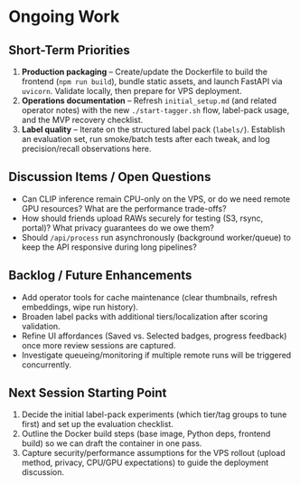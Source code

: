 # Ongoing Work

## Short-Term Priorities

1. **Production packaging** – Create/update the Dockerfile to build the frontend (`npm run build`), bundle static assets, and launch FastAPI via `uvicorn`. Validate locally, then prepare for VPS deployment.
2. **Operations documentation** – Refresh `initial_setup.md` (and related operator notes) with the new `./start-tagger.sh` flow, label-pack usage, and the MVP recovery checklist.
3. **Label quality** – Iterate on the structured label pack (`labels/`). Establish an evaluation set, run smoke/batch tests after each tweak, and log precision/recall observations here.

## Discussion Items / Open Questions

- Can CLIP inference remain CPU-only on the VPS, or do we need remote GPU resources? What are the performance trade-offs?
- How should friends upload RAWs securely for testing (S3, rsync, portal)? What privacy guarantees do we owe them?
- Should `/api/process` run asynchronously (background worker/queue) to keep the API responsive during long pipelines?

## Backlog / Future Enhancements

- Add operator tools for cache maintenance (clear thumbnails, refresh embeddings, wipe run history).
- Broaden label packs with additional tiers/localization after scoring validation.
- Refine UI affordances (Saved vs. Selected badges, progress feedback) once more review sessions are captured.
- Investigate queueing/monitoring if multiple remote runs will be triggered concurrently.

## Next Session Starting Point

1. Decide the initial label-pack experiments (which tier/tag groups to tune first) and set up the evaluation checklist.
2. Outline the Docker build steps (base image, Python deps, frontend build) so we can draft the container in one pass.
3. Capture security/performance assumptions for the VPS rollout (upload method, privacy, CPU/GPU expectations) to guide the deployment discussion.

